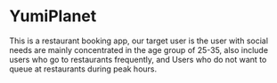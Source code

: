 # YumiPlanet
This is a restaurant booking app, our target user is the user with social needs are mainly concentrated in the age group of 25-35,
also include users who go to restaurants frequently, and Users who do not want to queue at restaurants during peak hours.

